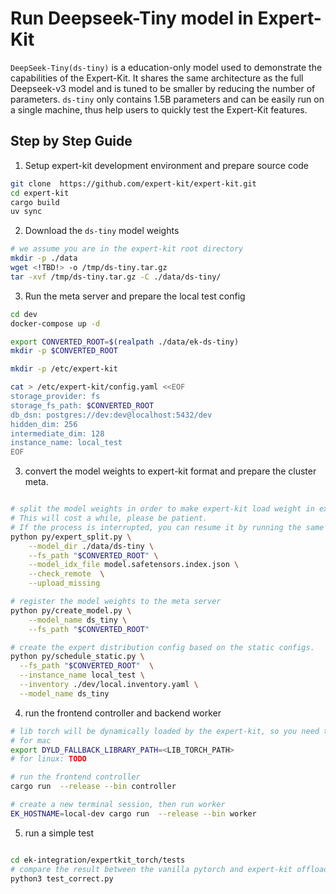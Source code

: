 # Run Deepseek-Tiny model in Expert-Kit

`DeepSeek-Tiny(ds-tiny)` is a education-only model used to demonstrate the capabilities of the Expert-Kit. It shares the same architecture as the full Deepseek-v3 model and is tuned to be smaller by reducing the number of parameters. `ds-tiny` only contains 1.5B parameters and can be easily run on a single machine, thus help users to quickly test the Expert-Kit features.

## Step by Step Guide

1. Setup expert-kit development environment and prepare source code

```bash
git clone  https://github.com/expert-kit/expert-kit.git
cd expert-kit
cargo build
uv sync
```

2. Download the `ds-tiny` model weights

```bash
# we assume you are in the expert-kit root directory
mkdir -p ./data
wget <!TBD!> -o /tmp/ds-tiny.tar.gz
tar -xvf /tmp/ds-tiny.tar.gz -C ./data/ds-tiny/
```

3. Run the meta server and prepare the local test config

```bash
cd dev
docker-compose up -d

export CONVERTED_ROOT=$(realpath ./data/ek-ds-tiny)
mkdir -p $CONVERTED_ROOT

mkdir -p /etc/expert-kit

cat > /etc/expert-kit/config.yaml <<EOF
storage_provider: fs
storage_fs_path: $CONVERTED_ROOT
db_dsn: postgres://dev:dev@localhost:5432/dev
hidden_dim: 256
intermediate_dim: 128
instance_name: local_test
EOF

```

3. convert the model weights to expert-kit format and prepare the cluster meta.

```bash

# split the model weights in order to make expert-kit load weight in expert granularity.
# This will cost a while, please be patient.
# If the process is interrupted, you can resume it by running the same command again.
python py/expert_split.py \
    --model_dir ./data/ds-tiny \
    --fs_path "$CONVERTED_ROOT" \
    --model_idx_file model.safetensors.index.json \
    --check_remote  \
    --upload_missing

# register the model weights to the meta server
python py/create_model.py \
    --model_name ds_tiny \
    --fs_path "$CONVERTED_ROOT"

# create the expert distribution config based on the static configs.
python py/schedule_static.py \
  --fs_path "$CONVERTED_ROOT"  \
  --instance_name local_test \
  --inventory ./dev/local.inventory.yaml \
  --model_name ds_tiny
```

4. run the frontend controller and backend worker

```bash
# lib torch will be dynamically loaded by the expert-kit, so you need to set the environment variable to point to the libtorch.so
# for mac
export DYLD_FALLBACK_LIBRARY_PATH=<LIB_TORCH_PATH>
# for linux: TODO

# run the frontend controller
cargo run  --release --bin controller

# create a new terminal session, then run worker
EK_HOSTNAME=local-dev cargo run  --release --bin worker
```

5. run a simple test

```bash

cd ek-integration/expertkit_torch/tests
# compare the result between the vanilla pytorch and expert-kit offloaded
python3 test_correct.py
```
